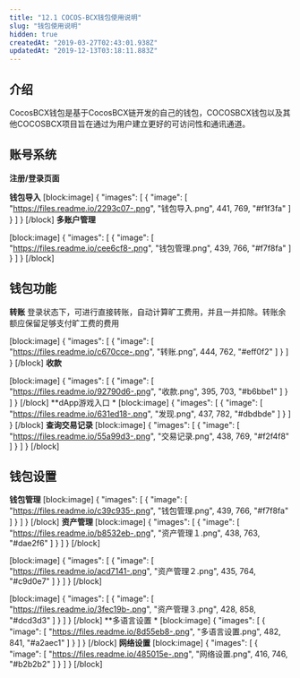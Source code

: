 ```yaml
---
title: "12.1 COCOS-BCX钱包使用说明"
slug: "钱包使用说明"
hidden: true
createdAt: "2019-03-27T02:43:01.938Z"
updatedAt: "2019-12-13T03:18:11.883Z"
---
```

## 介绍
CocosBCX钱包是基于CocosBCX链开发的自己的钱包，COCOSBCX钱包以及其他COCOSBCX项目旨在通过为用户建立更好的可访问性和通讯通道。

## 账号系统
**注册/登录页面**





**钱包导入** 
[block:image]
{
  "images": [
    {
      "image": [
        "https://files.readme.io/2293c07-.png",
        "钱包导入.png",
        441,
        769,
        "#f1f3fa"
      ]
    }
  ]
}
[/block]
**多账户管理**

[block:image]
{
  "images": [
    {
      "image": [
        "https://files.readme.io/cee6cf8-.png",
        "钱包管理.png",
        439,
        766,
        "#f7f8fa"
      ]
    }
  ]
}
[/block]
## 钱包功能
**转账**
登录状态下，可进行直接转账，自动计算旷工费用，并且一并扣除。转账余额应保留足够支付旷工费的费用

[block:image]
{
  "images": [
    {
      "image": [
        "https://files.readme.io/c670cce-.png",
        "转账.png",
        444,
        762,
        "#eff0f2"
      ]
    }
  ]
}
[/block]
**收款**

[block:image]
{
  "images": [
    {
      "image": [
        "https://files.readme.io/92790d6-.png",
        "收款.png",
        395,
        703,
        "#b6bbe1"
      ]
    }
  ]
}
[/block]
**dApp游戏入口 * 
[block:image]
{
  "images": [
    {
      "image": [
        "https://files.readme.io/631ed18-.png",
        "发现.png",
        437,
        782,
        "#dbdbde"
      ]
    }
  ]
}
[/block]
**查询交易记录** 
[block:image]
{
  "images": [
    {
      "image": [
        "https://files.readme.io/55a99d3-.png",
        "交易记录.png",
        438,
        769,
        "#f2f4f8"
      ]
    }
  ]
}
[/block]
## 钱包设置
**钱包管理** 
[block:image]
{
  "images": [
    {
      "image": [
        "https://files.readme.io/c39c935-.png",
        "钱包管理.png",
        439,
        766,
        "#f7f8fa"
      ]
    }
  ]
}
[/block]
**资产管理** 
[block:image]
{
  "images": [
    {
      "image": [
        "https://files.readme.io/b8532eb-.png",
        "资产管理１.png",
        438,
        763,
        "#dae2f6"
      ]
    }
  ]
}
[/block]

[block:image]
{
  "images": [
    {
      "image": [
        "https://files.readme.io/acd7141-.png",
        "资产管理２.png",
        435,
        764,
        "#c9d0e7"
      ]
    }
  ]
}
[/block]

[block:image]
{
  "images": [
    {
      "image": [
        "https://files.readme.io/3fec19b-.png",
        "资产管理３.png",
        428,
        858,
        "#dcd3d3"
      ]
    }
  ]
}
[/block]
**多语言设置 * 
[block:image]
{
  "images": [
    {
      "image": [
        "https://files.readme.io/8d55eb8-.png",
        "多语言设置.png",
        482,
        841,
        "#a2aec1"
      ]
    }
  ]
}
[/block]
**网络设置** 
[block:image]
{
  "images": [
    {
      "image": [
        "https://files.readme.io/485015e-.png",
        "网络设置.png",
        416,
        746,
        "#b2b2b2"
      ]
    }
  ]
}
[/block]
